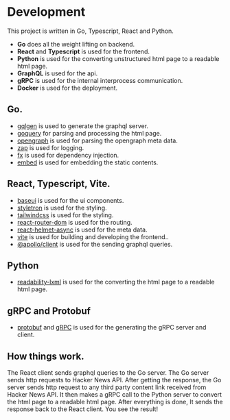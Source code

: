 # Development

This project is written in Go, Typescript, React and Python.

- **Go** does all the weight lifting on backend.
- **React** and **Typescript** is used for the frontend.
- **Python** is used for the converting unstructured html page to a readable html page.
- **GraphQL** is used for the api.
- **gRPC** is used for the internal interprocess communication.
- **Docker** is used for the deployment.

## Go.

- [gqlgen](https://gqlgen.com) is used to generate the graphql server.
- [goquery](https://pkg.go.dev/github.com/PuerkitoBio/goquery) for parsing and processing the html page.
- [opengraph](https://pkg.go.dev/github.com/otiai10/opengraph/v2) is used for parsing the opengraph meta data.
- [zap](https://pkg.go.dev/go.uber.org/zap) is used for logging.
- [fx](https://pkg.go.dev/go.uber.org/fx) is used for dependency injection.
- [embed](https://go.dev/blog/go1.16) is used for embedding the static contents.

## React, Typescript, Vite.

- [baseui](https://baseweb.design) is used for the ui components.
- [styletron](https://styletron.org) is used for the styling.
- [tailwindcss](https://tailwindcss.com) is used for the styling.
- [react-router-dom](https://www.npmjs.com/package/react-router-dom) is used for the routing.
- [react-helmet-async](https://www.npmjs.com/package/react-helmet-async) is used for the meta data.
- [vite](https://vitejs.dev) is used for building and developing the frontend..
- [@apollo/client](https://www.apollographql.com) is used for the sending graphql queries.

## Python

- [readability-lxml](https://pypi.org/project/readability-lxml/) is used for the converting the html page to a readable
  html page.

## gRPC and Protobuf

- [protobuf](https://developers.google.com/protocol-buffers/) and [gRPC](https://grpc.io) is used for the generating the
  gRPC server and client.

## How things work.

The React client sends graphql queries to the Go server. The Go server sends http requests to Hacker News API. After
getting the response, the Go server sends http request to any third party content link received from Hacker News API. It
then makes a gRPC call to the Python server to convert the html page to a readable html page. After everything is done,
It sends the response back to the React client. You see the result!